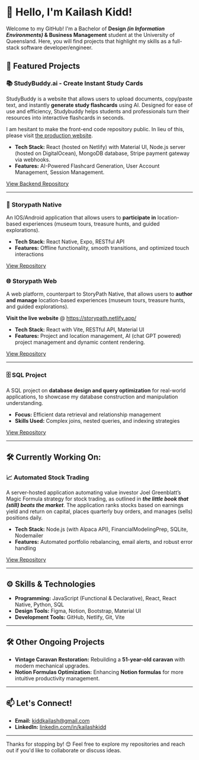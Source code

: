 # 👋 Hello, I'm Kailash Kidd!  

Welcome to my GitHub! I'm a Bachelor of **Design *(in Information Environments)* & Business Management** student at the University of Queensland. Here, you will find projects that highlight my skills as a full-stack software developer/engineer.

## 🌟 Featured Projects  
### 📚 **StudyBuddy.ai - Create Instant Study Cards**
StudyBuddy is a website that allows users to upload documents, copy/paste text, and instantly **generate study flashcards** using AI. Designed for ease of use and efficiency, Studybuddy helps students and professionals turn their resources into interactive flashcards in seconds.

I am hesitant to make the front-end code repository public. In lieu of this, please visit [the production website](https://clipcard.netlify.app).

- **Tech Stack:** React (hosted on Netlify) with Material UI, Node.js server (hosted on DigitalOcean), MongoDB database, Stripe payment gateway via webhooks.
- **Features:** AI-Powered Flashcard Generation, User Account Management, Session Management.

[View Backend Repository](https://github.com/KiddKailash/StudyCards--Server)

---

### 📱 **Storypath Native**  
An IOS/Android application that allows users to **participate in** location-based experiences (museum tours, treasure hunts, and guided explorations).
- **Tech Stack:** React Native, Expo, RESTful API
- **Features:** Offline functionality, smooth transitions, and optimized touch interactions

[View Repository](https://github.com/KiddKailash/StoryPath---Native)

### 🌐 **Storypath Web**  
A web platform, counterpart to StoryPath Native, that allows users to **author and manage** location-based experiences (museum tours, treasure hunts, and guided explorations).

**Visit the live website** @ https://storypath.netlify.app/ 
- **Tech Stack:** React with Vite, RESTful API, Material UI
- **Features:** Project and location management, AI (chat GPT powered) project management and dynamic content rendering.

[View Repository](https://github.com/KiddKailash/StoryPath---Web.git)

---

### 🗄️ **SQL Project**  
A SQL project on **database design and query optimization** for real-world applications, to showcase my database construction and manipulation understanding.  
- **Focus:** Efficient data retrieval and relationship management  
- **Skills Used:** Complex joins, nested queries, and indexing strategies  

[View Repository](https://github.com/KiddKailash/SQL-DDL-and-DML)

---

## 🛠️ Currently Working On:
### 📈 **Automated Stock Trading**
A server-hosted application automating value investor Joel Greenblatt’s Magic Formula strategy for stock trading, as outlined in ***the little book that (still) beats the market***. The application ranks stocks based on earnings yield and return on capital, places quarterly buy orders, and manages (sells) positions daily.

- **Tech Stack:** Node.js (with Alpaca API), FinancialModelingPrep, SQLite, Nodemailer  
- **Features:** Automated portfolio rebalancing, email alerts, and robust error handling  

[View Repository](https://github.com/KiddKailash/automated-stock-trading)

---

## ⚙️ Skills & Technologies  
- **Programming:** JavaScript (Functional & Declarative), React, React Native, Python, SQL  
- **Design Tools:** Figma, Notion, Bootstrap, Material UI  
- **Development Tools:** GitHub, Netlify, Git, Vite

---

## 🛠️ Other Ongoing Projects  
- **Vintage Caravan Restoration:** Rebuilding a **51-year-old caravan** with modern mechanical upgrades.  
- **Notion Formulas Optimization:** Enhancing **Notion formulas** for more intuitive productivity management.

---

## 📫 Let's Connect!  
- **Email:** kiddkailash@gmail.com  
- **LinkedIn:** [linkedin.com/in/kailashkidd](https://www.linkedin.com/in/kailash-kidd-2979b3331/)  

---

Thanks for stopping by! 😊 Feel free to explore my repositories and reach out if you'd like to collaborate or discuss ideas.
